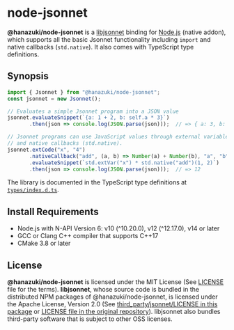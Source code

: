 # node-jsonnet

**@hanazuki/node-jsonnet** is a [libjsonnet](https://jsonnet.org) binding for [Node.js](https://nodejs.org) (native addon), which supports all the basic Jsonnet functionality including `import` and native callbacks (`std.native`). It also comes with TypeScript type definitions.

## Synopsis

```typescript
import { Jsonnet } from "@hanazuki/node-jsonnet";
const jsonnet = new Jsonnet();

// Evaluates a simple Jsonnet program into a JSON value
jsonnet.evaluateSnippet(`{a: 1 + 2, b: self.a * 3}`)
       .then(json => console.log(JSON.parse(json)));  // => { a: 3, b: 9 }

// Jsonnet programs can use JavaScript values through external variables (std.extVar)
// and native callbacks (std.native).
jsonnet.extCode("x", "4")
       .nativeCallback("add", (a, b) => Number(a) + Number(b), "a", "b")
       .evaluateSnippet(`std.extVar("x") * std.native("add")(1, 2)`)
       .then(json => console.log(JSON.parse(json)));  // => 12
```

The library is documented in the TypeScript type definitions at [`types/index.d.ts`](types/index.d.ts).

## Install Requirements

- Node.js with N-API Version 6: v10 (^10.20.0), v12 (^12.17.0), v14 or later
- GCC or Clang C++ compiler that supports C++17
- CMake 3.8 or later

## License
**@hanazuki/node-jsonnet** is licensed under the MIT License (See [LICENSE](LICENSE) file for the terms). **libjsonnet**, whose source code is bundled in the distributed NPM packages of @hanazuki/node-jsonnet, is licensed under the Apache License, Version 2.0 (See [third_party/jsonnet/LICENSE in this package](third_party/jsonnet/LICENSE) or [LICENSE file in the original repository](https://github.com/google/jsonnet/blob/master/LICENSE)). libjsonnet also bundles third-party software that is subject to other OSS licenses.
